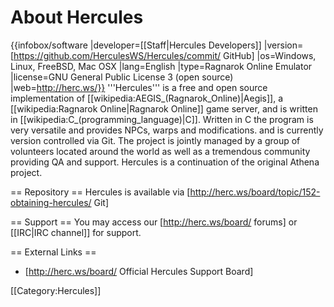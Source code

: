 # About Hercules

{{infobox/software
|developer=[[Staff|Hercules Developers]]
|version=[https://github.com/HerculesWS/Hercules/commit/ GitHub]
|os=Windows, Linux, FreeBSD, Mac OSX
|lang=English
|type=Ragnarok Online Emulator
|license=GNU General Public License 3 (open source)
|web=http://herc.ws/}}
'''Hercules''' is a free and open source implementation of [[wikipedia:AEGIS_(Ragnarok_Online)|Aegis]], a [[wikipedia:Ragnarok Online|Ragnarok Online]] game server,  and is written in [[wikipedia:C_(programming_language)|C]]. Written in C the program is very versatile and provides NPCs, warps and modifications. and is currently version controlled via Git. The project is jointly managed by a group of volunteers located around the world as well as a tremendous community providing QA and support. Hercules is a continuation of the original Athena project.


== Repository ==
Hercules is available via [http://herc.ws/board/topic/152-obtaining-hercules/ Git]

== Support ==
You may access our [http://herc.ws/board/ forums] or [[IRC|IRC channel]] for support.

== External Links ==
* [http://herc.ws/board/ Official Hercules Support Board]


[[Category:Hercules]]
